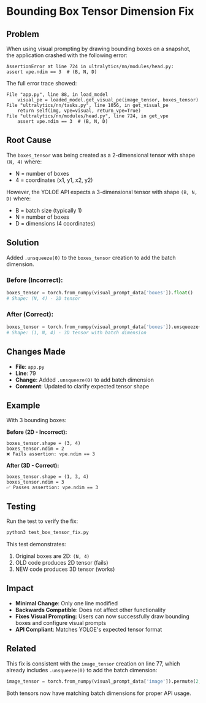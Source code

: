 # Bounding Box Tensor Dimension Fix

## Problem
When using visual prompting by drawing bounding boxes on a snapshot, the application crashed with the following error:

```
AssertionError at line 724 in ultralytics/nn/modules/head.py:
assert vpe.ndim == 3  # (B, N, D)
```

The full error trace showed:
```
File "app.py", line 88, in load_model
    visual_pe = loaded_model.get_visual_pe(image_tensor, boxes_tensor)
File "ultralytics/nn/tasks.py", line 1056, in get_visual_pe
    return self(img, vpe=visual, return_vpe=True)
File "ultralytics/nn/modules/head.py", line 724, in get_vpe
    assert vpe.ndim == 3  # (B, N, D)
```

## Root Cause
The `boxes_tensor` was being created as a 2-dimensional tensor with shape `(N, 4)` where:
- N = number of boxes
- 4 = coordinates (x1, y1, x2, y2)

However, the YOLOE API expects a 3-dimensional tensor with shape `(B, N, D)` where:
- B = batch size (typically 1)
- N = number of boxes
- D = dimensions (4 coordinates)

## Solution
Added `.unsqueeze(0)` to the `boxes_tensor` creation to add the batch dimension.

### Before (Incorrect):
```python
boxes_tensor = torch.from_numpy(visual_prompt_data['boxes']).float()
# Shape: (N, 4) - 2D tensor
```

### After (Correct):
```python
boxes_tensor = torch.from_numpy(visual_prompt_data['boxes']).unsqueeze(0).float()
# Shape: (1, N, 4) - 3D tensor with batch dimension
```

## Changes Made
- **File**: `app.py`
- **Line**: 79
- **Change**: Added `.unsqueeze(0)` to add batch dimension
- **Comment**: Updated to clarify expected tensor shape

## Example
With 3 bounding boxes:

**Before (2D - Incorrect):**
```
boxes_tensor.shape = (3, 4)
boxes_tensor.ndim = 2
❌ Fails assertion: vpe.ndim == 3
```

**After (3D - Correct):**
```
boxes_tensor.shape = (1, 3, 4)
boxes_tensor.ndim = 3
✅ Passes assertion: vpe.ndim == 3
```

## Testing
Run the test to verify the fix:
```bash
python3 test_box_tensor_fix.py
```

This test demonstrates:
1. Original boxes are 2D: `(N, 4)`
2. OLD code produces 2D tensor (fails)
3. NEW code produces 3D tensor (works)

## Impact
- **Minimal Change**: Only one line modified
- **Backwards Compatible**: Does not affect other functionality
- **Fixes Visual Prompting**: Users can now successfully draw bounding boxes and configure visual prompts
- **API Compliant**: Matches YOLOE's expected tensor format

## Related
This fix is consistent with the `image_tensor` creation on line 77, which already includes `.unsqueeze(0)` to add the batch dimension:
```python
image_tensor = torch.from_numpy(visual_prompt_data['image']).permute(2, 0, 1).unsqueeze(0).float()
```

Both tensors now have matching batch dimensions for proper API usage.
